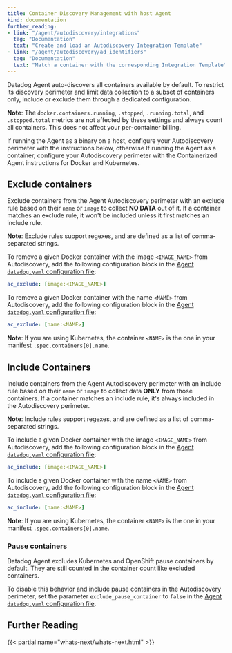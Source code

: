 ```yaml
---
title: Container Discovery Management with host Agent
kind: documentation
further_reading:
- link: "/agent/autodiscovery/integrations"
  tag: "Documentation"
  text: "Create and load an Autodiscovery Integration Template"
- link: "/agent/autodiscovery/ad_identifiers"
  tag: "Documentation"
  text: "Match a container with the corresponding Integration Template"
---
```


Datadog Agent auto-discovers all containers available by default. To restrict its discovery perimeter and limit data collection to a subset of containers only, include or exclude them through a dedicated configuration.

**Note**: The `docker.containers.running`, `.stopped`, `.running.total`, and `.stopped.total` metrics are not affected by these settings and always count all containers. This does not affect your per-container billing.

If running the Agent as a binary on a host, configure your Autodiscovery perimeter with the instructions below, otherwise If running the Agent as a container, configure your Autodiscovery perimeter with the Containerized Agent instructions for Docker and Kubernetes.

## Exclude containers

Exclude containers from the Agent Autodiscovery perimeter with an exclude rule based on their `name` or `image` to collect **NO DATA** out of it. If a container matches an exclude rule, it won't be included unless it first matches an include rule.

**Note**: Exclude rules support regexes, and are defined as a list of comma-separated strings.

To remove a given Docker container with the image `<IMAGE_NAME>` from Autodiscovery, add the following configuration block in the [Agent `datadog.yaml` configuration file][1]:

```yaml
ac_exclude: [image:<IMAGE_NAME>]
```

To remove a given Docker container with the name `<NAME>` from Autodiscovery, add the following configuration block in the [Agent `datadog.yaml` configuration file][1]:

```yaml
ac_exclude: [name:<NAME>]
```

[1]: /agent/guide/agent-configuration-files/#agent-main-configuration-file

**Note**: If you are using Kubernetes, the container `<NAME>` is the one in your manifest `.spec.containers[0].name`.

## Include Containers

Include containers from the Agent Autodiscovery perimeter with an include rule based on their `name` or `image` to collect data **ONLY** from those containers. If a container matches an include rule, it's always included in the Autodiscovery perimeter.

**Note**: Include rules support regexes, and are defined as a list of comma-separated strings.

To include a given Docker container with the image `<IMAGE_NAME>` from Autodiscovery, add the following configuration block in the [Agent `datadog.yaml` configuration file][1]:

```yaml
ac_include: [image:<IMAGE_NAME>]
```

To include a given Docker container with the name `<NAME>` from Autodiscovery, add the following configuration block in the [Agent `datadog.yaml` configuration file][1]:

```yaml
ac_include: [name:<NAME>]
```

[1]: /agent/guide/agent-configuration-files/#agent-main-configuration-file

**Note**: If you are using Kubernetes, the container `<NAME>` is the one in your manifest `.spec.containers[0].name`.

### Pause containers

Datadog Agent excludes Kubernetes and OpenShift pause containers by default. They are still counted in the container count like excluded containers.

To disable this behavior and include pause containers in the Autodiscovery perimeter, set the parameter `exclude_pause_container` to `false` in the [Agent `datadog.yaml` configuration file][1].

## Further Reading

{{< partial name="whats-next/whats-next.html" >}}

[1]: /agent/guide/agent-configuration-files/#agent-main-configuration-file
